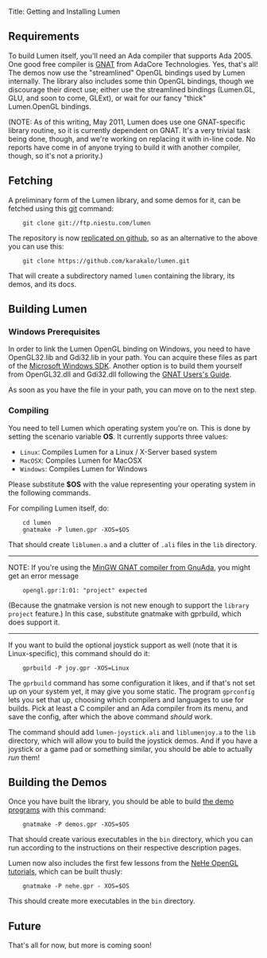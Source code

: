 Title: Getting and Installing Lumen

## Requirements

To build Lumen itself, you'll need an Ada compiler that supports Ada
2005.  One good free compiler is [GNAT][] from AdaCore Technologies.
Yes, that's all!  The demos now use the "streamlined" OpenGL bindings
used by Lumen internally.  The library also includes some thin OpenGL
bindings, though we discourage their direct use; either use the
streamlined bindings (Lumen.GL, GLU, and soon to come, GLExt), or wait
for our fancy "thick" Lumen.OpenGL bindings.

(NOTE: As of this writing, May 2011, Lumen does use one GNAT-specific
library routine, so it is currently dependent on GNAT.  It's a very
trivial task being done, though, and we're working on replacing it
with in-line code.  No reports have come in of anyone trying to build
it with another compiler, though, so it's not a priority.)


## Fetching

A preliminary form of the Lumen library, and some demos for it, can be fetched
using this [git][] command:

        git clone git://ftp.niestu.com/lumen

The repository is now [replicated on github][github], so as an
alternative to the above you can use this:

        git clone https://github.com/karakalo/lumen.git

That will create a subdirectory named `lumen` containing the library,
its demos, and its docs.


## Building Lumen

### Windows Prerequisites

In order to link the Lumen OpenGL binding on Windows, you need to have
OpenGL32.lib and Gdi32.lib in your path. You can acquire these files as part of the 
[Microsoft Windows SDK](http://msdn.microsoft.com/en-us/windows/bb980924).
Another option is to build them yourself from OpenGL32.dll and Gdi32.dll
following the
[GNAT Users's Guide](http://gcc.gnu.org/onlinedocs/gcc-4.1.2/gnat_ugn_unw/Creating-an-Import-Library.html).

As soon as you have the file in your path, you can move on to the next step.

### Compiling

You need to tell Lumen which operating system you're on. This is done by
setting the scenario variable **OS**. It currently supports three values:

 * `Linux`: Compiles Lumen for a Linux / X-Server based system
 * `MacOSX`: Compiles Lumen for MacOSX
 * `Windows`: Compiles Lumen for Windows
 
Please substitute **$OS** with the value representing your operating system
in the following commands.
 
For compiling Lumen itself, do:

		cd lumen
		gnatmake -P lumen.gpr -XOS=$OS

That should create `liblumen.a` and a clutter of `.ali` files in the
`lib` directory.

---
NOTE: If you're using the
[MinGW GNAT compiler from GnuAda](http://gnuada.sourceforge.net/pmwiki.php/Install/MinGW),
you might get an error message

		opengl.gpr:1:01: "project" expected

(Because the gnatmake version is not new enough to support the
`library project` feature.) In this case, substitute gnatmake with gprbuild,
which does support it.

---

If you want to build the optional joystick support
as well (note that it is Linux-specific), this command should do it:

        gprbuild -P joy.gpr -XOS=Linux

The `gprbuild` command has some configuration it likes, and if that's not set
up on your system yet, it may give you some static.  The program `gprconfig`
lets you set that up, choosing which compilers and languages to use for
builds.  Pick at least a C compiler and an Ada compiler from its menu, and
save the config, after which the above command *should* work.

The command should add `lumen-joystick.ali` and `liblumenjoy.a` to the `lib`
directory, which will allow you to build the joystick demos.  And if you have
a joystick or a game pad or something similar, you should be able to actually
*run* them!

## Building the Demos

Once you have built the library, you should be able to build
[the demo programs][demos] with this command:

        gnatmake -P demos.gpr -XOS=$OS

That should create various executables in the `bin` directory, which
you can run according to the instructions on their respective
description pages.

Lumen now also includes the first few lessons from the
[NeHe OpenGL tutorials][nehe], which can be built thusly:

        gnatmake -P nehe.gpr - XOS=$OS

This should create more executables in the `bin` directory.


## Future

That's all for now, but more is coming soon!


[demos]:   narrative-demos.html
[git]:     http://git-scm.com/
[github]:  https://github.com/karakalo/lumen
[gnat]:    http://libre.adacore.com/libre/
[holm]:    http://adaopengl.sourceforge.net/
[mesa]:    http://www.mesa3d.org/
[nehe]:    http://nehe.gamedev.net/
[oglada]:  http://www.niestu.com/software/oglada-0.3.tar.bz2
[opengl]:  http://www.opengl.org/
[x.org]:   http://www.x.org/wiki/
